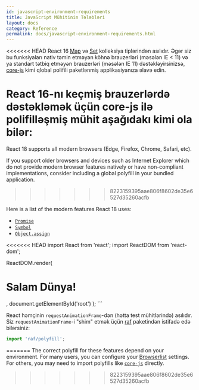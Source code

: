 ```yaml
---
id: javascript-environment-requirements
title: JavaScript Mühitinin Tələbləri
layout: docs
category: Reference
permalink: docs/javascript-environment-requirements.html
---
```


<<<<<<< HEAD
React 16 [Map](https://developer.mozilla.org/en-US/docs/Web/JavaScript/Reference/Global_Objects/Map) və [Set](https://developer.mozilla.org/en-US/docs/Web/JavaScript/Reference/Global_Objects/Set) kolleksiya tiplərindən asılıdır. Əgər siz bu funksiyaları nativ təmin etməyən köhnə brauzerləri (məsələn IE < 11) və ya standart tətbiq etməyən brauzerləri (məsələn IE 11) dəstəkləyirsinizsə, [core-js](https://github.com/zloirock/core-js) kimi qlobal polifili paketlənmiş applikasiyanıza əlavə edin.

React 16-nı keçmiş brauzerlərdə dəstəkləmək üçün core-js ilə polifilləşmiş mühit aşağıdakı kimi ola bilər:
=======
React 18 supports all modern browsers (Edge, Firefox, Chrome, Safari, etc).

If you support older browsers and devices such as Internet Explorer which do not provide modern browser features natively or have non-compliant implementations, consider including a global polyfill in your bundled application.
>>>>>>> 8223159395aae806f8602de35e6527d35260acfb

Here is a list of the modern features React 18 uses:
- [`Promise`](https://developer.mozilla.org/en-US/docs/Web/JavaScript/Reference/Global_Objects/Promise)
- [`Symbol`](https://developer.mozilla.org/en-US/docs/Web/JavaScript/Reference/Global_Objects/Symbol)
- [`Object.assign`](https://developer.mozilla.org/en-US/docs/Web/JavaScript/Reference/Global_Objects/Object/assign)

<<<<<<< HEAD
import React from 'react';
import ReactDOM from 'react-dom';

ReactDOM.render(
  <h1>Salam Dünya!</h1>,
  document.getElementById('root')
);
```

React həmçinin `requestAnimationFrame`-dən (hətta test mühitlərində) asılıdır.  
Siz `requestAnimationFrame`-i "shim" etmək üçün [raf](https://www.npmjs.com/package/raf) paketindən istifadə edə bilərsiniz:

```js
import 'raf/polyfill';
```
=======
The correct polyfill for these features depend on your environment. For many users, you can configure your [Browserlist](https://github.com/browserslist/browserslist) settings. For others, you may need to import polyfills like [`core-js`](https://github.com/zloirock/core-js) directly.
>>>>>>> 8223159395aae806f8602de35e6527d35260acfb
